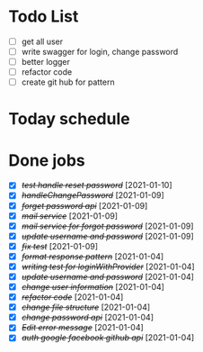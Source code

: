 # Todo List

- [ ] get all user
- [ ] write swagger for login, change password
- [ ] better logger
- [ ] refactor code
- [ ] create git hub for pattern

# Today schedule

# Done jobs

- [x] ~~_test handle reset password_~~ [2021-01-10]
- [x] ~~_handleChangePassword_~~ [2021-01-09]
- [x] ~~_forget password api_~~ [2021-01-09]
- [x] ~~_mail service_~~ [2021-01-09]
- [x] ~~_mail service for forgot password_~~ [2021-01-09]
- [x] ~~_update username and password_~~ [2021-01-09]
- [x] ~~_fix test_~~ [2021-01-09]
- [x] ~~_format response pattern_~~ [2021-01-04]
- [x] ~~_writing test for loginWithProvider_~~ [2021-01-04]
- [x] ~~_update username and password_~~ [2021-01-04]
- [x] ~~_change user information_~~ [2021-01-04]
- [x] ~~_refactor code_~~ [2021-01-04]
- [x] ~~_change file structure_~~ [2021-01-04]
- [x] ~~_change password api_~~ [2021-01-04]
- [x] ~~_Edit error message_~~ [2021-01-04]
- [x] ~~_auth google facebook github api_~~ [2021-01-04]
